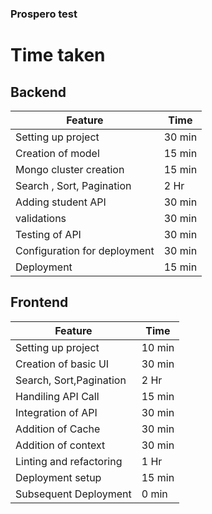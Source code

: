 ### Prospero test

# Time taken

## Backend

| Feature                      | Time   |
| ---------------------------- | ------ |
| Setting up project           | 30 min |
| Creation of model            | 15 min |
| Mongo cluster creation       | 15 min |
| Search , Sort, Pagination    | 2 Hr   |
| Adding student API           | 30 min |
| validations                  | 30 min |
| Testing of API               | 30 min |
| Configuration for deployment | 30 min |
| Deployment                   | 15 min |

## Frontend

| Feature                 | Time   |
| ----------------------- | ------ |
| Setting up project      | 10 min |
| Creation of basic UI    | 30 min |
| Search, Sort,Pagination | 2 Hr   |
| Handiling API Call      | 15 min |
| Integration of API      | 30 min |
| Addition of Cache       | 30 min |
| Addition of context     | 30 min |
| Linting and refactoring | 1 Hr   |
| Deployment setup        | 15 min |
| Subsequent Deployment   | 0 min  |
